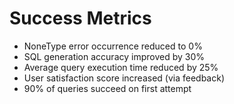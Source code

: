 # Success Metrics
- NoneType error occurrence reduced to 0%
- SQL generation accuracy improved by 30%
- Average query execution time reduced by 25%
- User satisfaction score increased (via feedback)
- 90% of queries succeed on first attempt
